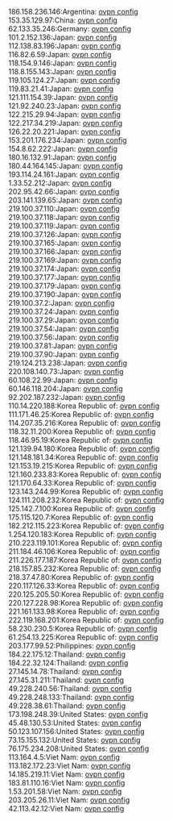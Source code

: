 186.158.236.146:Argentina: [ovpn config](vpn/186_158_236_146.ovpn)  
153.35.129.97:China: [ovpn config](vpn/153_35_129_97.ovpn)  
62.133.35.246:Germany: [ovpn config](vpn/62_133_35_246.ovpn)  
101.2.152.136:Japan: [ovpn config](vpn/101_2_152_136.ovpn)  
112.138.83.196:Japan: [ovpn config](vpn/112_138_83_196.ovpn)  
116.82.6.59:Japan: [ovpn config](vpn/116_82_6_59.ovpn)  
118.154.9.146:Japan: [ovpn config](vpn/118_154_9_146.ovpn)  
118.8.155.143:Japan: [ovpn config](vpn/118_8_155_143.ovpn)  
119.105.124.27:Japan: [ovpn config](vpn/119_105_124_27.ovpn)  
119.83.21.41:Japan: [ovpn config](vpn/119_83_21_41.ovpn)  
121.111.154.39:Japan: [ovpn config](vpn/121_111_154_39.ovpn)  
121.92.240.23:Japan: [ovpn config](vpn/121_92_240_23.ovpn)  
122.215.29.94:Japan: [ovpn config](vpn/122_215_29_94.ovpn)  
122.217.34.219:Japan: [ovpn config](vpn/122_217_34_219.ovpn)  
126.22.20.221:Japan: [ovpn config](vpn/126_22_20_221.ovpn)  
153.201.176.234:Japan: [ovpn config](vpn/153_201_176_234.ovpn)  
154.8.62.222:Japan: [ovpn config](vpn/154_8_62_222.ovpn)  
180.16.132.91:Japan: [ovpn config](vpn/180_16_132_91.ovpn)  
180.44.164.145:Japan: [ovpn config](vpn/180_44_164_145.ovpn)  
193.114.24.161:Japan: [ovpn config](vpn/193_114_24_161.ovpn)  
1.33.52.212:Japan: [ovpn config](vpn/1_33_52_212.ovpn)  
202.95.42.66:Japan: [ovpn config](vpn/202_95_42_66.ovpn)  
203.141.139.65:Japan: [ovpn config](vpn/203_141_139_65.ovpn)  
219.100.37.110:Japan: [ovpn config](vpn/219_100_37_110.ovpn)  
219.100.37.118:Japan: [ovpn config](vpn/219_100_37_118.ovpn)  
219.100.37.119:Japan: [ovpn config](vpn/219_100_37_119.ovpn)  
219.100.37.126:Japan: [ovpn config](vpn/219_100_37_126.ovpn)  
219.100.37.165:Japan: [ovpn config](vpn/219_100_37_165.ovpn)  
219.100.37.166:Japan: [ovpn config](vpn/219_100_37_166.ovpn)  
219.100.37.169:Japan: [ovpn config](vpn/219_100_37_169.ovpn)  
219.100.37.174:Japan: [ovpn config](vpn/219_100_37_174.ovpn)  
219.100.37.177:Japan: [ovpn config](vpn/219_100_37_177.ovpn)  
219.100.37.179:Japan: [ovpn config](vpn/219_100_37_179.ovpn)  
219.100.37.190:Japan: [ovpn config](vpn/219_100_37_190.ovpn)  
219.100.37.2:Japan: [ovpn config](vpn/219_100_37_2.ovpn)  
219.100.37.24:Japan: [ovpn config](vpn/219_100_37_24.ovpn)  
219.100.37.29:Japan: [ovpn config](vpn/219_100_37_29.ovpn)  
219.100.37.54:Japan: [ovpn config](vpn/219_100_37_54.ovpn)  
219.100.37.56:Japan: [ovpn config](vpn/219_100_37_56.ovpn)  
219.100.37.81:Japan: [ovpn config](vpn/219_100_37_81.ovpn)  
219.100.37.90:Japan: [ovpn config](vpn/219_100_37_90.ovpn)  
219.124.213.238:Japan: [ovpn config](vpn/219_124_213_238.ovpn)  
220.108.140.73:Japan: [ovpn config](vpn/220_108_140_73.ovpn)  
60.108.22.99:Japan: [ovpn config](vpn/60_108_22_99.ovpn)  
60.146.118.204:Japan: [ovpn config](vpn/60_146_118_204.ovpn)  
92.202.187.232:Japan: [ovpn config](vpn/92_202_187_232.ovpn)  
110.14.220.188:Korea Republic of: [ovpn config](vpn/110_14_220_188.ovpn)  
111.171.46.25:Korea Republic of: [ovpn config](vpn/111_171_46_25.ovpn)  
114.207.35.216:Korea Republic of: [ovpn config](vpn/114_207_35_216.ovpn)  
118.32.11.200:Korea Republic of: [ovpn config](vpn/118_32_11_200.ovpn)  
118.46.95.19:Korea Republic of: [ovpn config](vpn/118_46_95_19.ovpn)  
121.139.94.180:Korea Republic of: [ovpn config](vpn/121_139_94_180.ovpn)  
121.148.181.34:Korea Republic of: [ovpn config](vpn/121_148_181_34.ovpn)  
121.153.19.215:Korea Republic of: [ovpn config](vpn/121_153_19_215.ovpn)  
121.160.233.83:Korea Republic of: [ovpn config](vpn/121_160_233_83.ovpn)  
121.170.64.33:Korea Republic of: [ovpn config](vpn/121_170_64_33.ovpn)  
123.143.244.99:Korea Republic of: [ovpn config](vpn/123_143_244_99.ovpn)  
124.111.208.232:Korea Republic of: [ovpn config](vpn/124_111_208_232.ovpn)  
125.142.7.100:Korea Republic of: [ovpn config](vpn/125_142_7_100.ovpn)  
175.115.120.7:Korea Republic of: [ovpn config](vpn/175_115_120_7.ovpn)  
182.212.115.223:Korea Republic of: [ovpn config](vpn/182_212_115_223.ovpn)  
1.254.120.183:Korea Republic of: [ovpn config](vpn/1_254_120_183.ovpn)  
210.223.119.101:Korea Republic of: [ovpn config](vpn/210_223_119_101.ovpn)  
211.184.46.106:Korea Republic of: [ovpn config](vpn/211_184_46_106.ovpn)  
211.226.177.187:Korea Republic of: [ovpn config](vpn/211_226_177_187.ovpn)  
218.157.85.232:Korea Republic of: [ovpn config](vpn/218_157_85_232.ovpn)  
218.37.47.80:Korea Republic of: [ovpn config](vpn/218_37_47_80.ovpn)  
220.117.126.33:Korea Republic of: [ovpn config](vpn/220_117_126_33.ovpn)  
220.125.205.50:Korea Republic of: [ovpn config](vpn/220_125_205_50.ovpn)  
220.127.228.98:Korea Republic of: [ovpn config](vpn/220_127_228_98.ovpn)  
221.161.133.98:Korea Republic of: [ovpn config](vpn/221_161_133_98.ovpn)  
222.119.168.201:Korea Republic of: [ovpn config](vpn/222_119_168_201.ovpn)  
58.230.230.5:Korea Republic of: [ovpn config](vpn/58_230_230_5.ovpn)  
61.254.13.225:Korea Republic of: [ovpn config](vpn/61_254_13_225.ovpn)  
203.177.99.52:Philippines: [ovpn config](vpn/203_177_99_52.ovpn)  
184.22.175.12:Thailand: [ovpn config](vpn/184_22_175_12.ovpn)  
184.22.32.124:Thailand: [ovpn config](vpn/184_22_32_124.ovpn)  
27.145.14.78:Thailand: [ovpn config](vpn/27_145_14_78.ovpn)  
27.145.31.211:Thailand: [ovpn config](vpn/27_145_31_211.ovpn)  
49.228.240.56:Thailand: [ovpn config](vpn/49_228_240_56.ovpn)  
49.228.248.133:Thailand: [ovpn config](vpn/49_228_248_133.ovpn)  
49.228.38.61:Thailand: [ovpn config](vpn/49_228_38_61.ovpn)  
173.198.248.39:United States: [ovpn config](vpn/173_198_248_39.ovpn)  
45.48.130.53:United States: [ovpn config](vpn/45_48_130_53.ovpn)  
50.123.107.156:United States: [ovpn config](vpn/50_123_107_156.ovpn)  
73.15.155.132:United States: [ovpn config](vpn/73_15_155_132.ovpn)  
76.175.234.208:United States: [ovpn config](vpn/76_175_234_208.ovpn)  
113.164.4.5:Viet Nam: [ovpn config](vpn/113_164_4_5.ovpn)  
113.182.172.23:Viet Nam: [ovpn config](vpn/113_182_172_23.ovpn)  
14.185.219.11:Viet Nam: [ovpn config](vpn/14_185_219_11.ovpn)  
183.81.110.16:Viet Nam: [ovpn config](vpn/183_81_110_16.ovpn)  
1.53.201.58:Viet Nam: [ovpn config](vpn/1_53_201_58.ovpn)  
203.205.26.11:Viet Nam: [ovpn config](vpn/203_205_26_11.ovpn)  
42.113.42.12:Viet Nam: [ovpn config](vpn/42_113_42_12.ovpn)  
